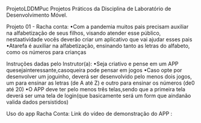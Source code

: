 
ProjetoLDDMPuc
Projetos Práticos da Disciplina de Laboratório de Desenvolvimento Móvel.

Projeto 01 - Racha conta:
•Com a pandemia muitos pais precisam auxiliar na alfabetização de seus filhos, visando atender esse público, nestaatividade vocês deverão criar um aplicativo que vai ajudar esses pais
•Atarefa é auxiliar na alfabetização, ensinando tanto as letras do alfabeto, como os números para crianças

Instruções dadas pelo Instrutor(a):
•Seja criativo e pense em um APP quesejainteressante,casoqueira pode pensar em jogos
•Caso opte por desenvolver um joguinho, deverá ser desenvolvido pelo menos dois jogos, um para ensinar as letras (de A até Z) e outro para ensinar os números (de0 até 20)
•O APP deve ter pelo menos três telas,sendo que a primeira tela deverá ser uma tela de login(que basicamente será um form que aindanão valida dados persistidos)

Uso do app Racha Conta: 
Link do vídeo de demonstração do APP : 
